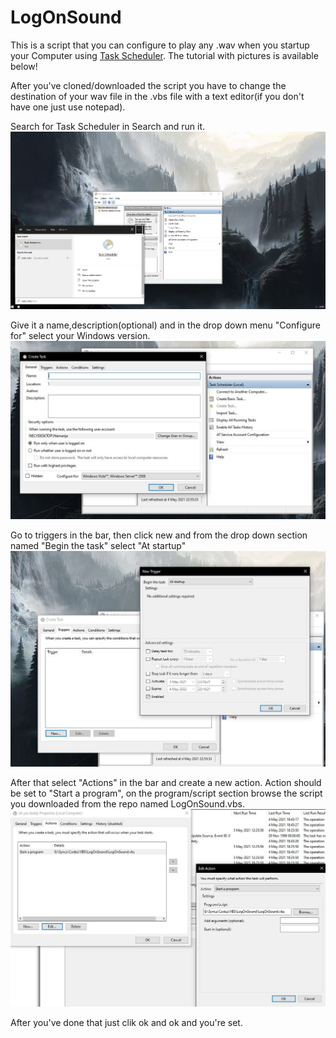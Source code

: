 # LogOnSound
This is a script that you can configure to play any .wav when you startup your Computer using [Task Scheduler](https://en.wikipedia.org/wiki/Windows_Task_Scheduler). The tutorial with pictures is available below!

After you've cloned/downloaded the script you have to change the destination of your wav file in the .vbs file with a text editor(if you don't have one just use notepad).

Search for Task Scheduler in Search and run it.
![](images/1.png)

Give it a name,description(optional) and in the drop down menu "Configure for" select your Windows version.
![](images/2.jpg)

Go to triggers in the bar, then click new and from the drop down section named "Begin the task" select "At startup"
![](images/3.jpg)

After that select "Actions" in the bar and create a new action. Action should be set to "Start a program", on the program/script section browse the script you downloaded from the repo named LogOnSound.vbs.
![](images/4.jpg)

After you've done that just clik ok and ok and you're set.
